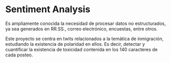 # Sentiment Analysis

Es ampliamente conocida la necesidad de procesar datos no estructurados, ya sea generados en RR.SS., correo electrónico, encuestas, entre otros.

Este proyecto se centra en twits relacionados a la temática de inmigración, estudiando la existencia de polaridad en ellos. 
Es decir, detectar y cuantificar la existencia de toxicidad contenida en los 140 caracteres de cada posteo.
